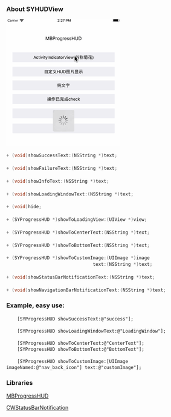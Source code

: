 ### About SYHUDView



![intro gif](https://github.com/sauchye/SYHUDView/raw/master/intro.gif)





``` objective-c
+ (void)showSuccessText:(NSString *)text;

+ (void)showFailureText:(NSString *)text;

+ (void)showInfoText:(NSString *)text;

+ (void)showLoadingWindowText:(NSString *)text;

+ (void)hide;

+ (SYProgressHUD *)showToLoadingView:(UIView *)view;

+ (SYProgressHUD *)showToCenterText:(NSString *)text;

+ (SYProgressHUD *)showToBottomText:(NSString *)text;

+ (SYProgressHUD *)showToCustomImage:(UIImage *)image
                                text:(NSString *)text;

+ (void)showStatusBarNotificationText:(NSString *)text;

+ (void)showNavigationBarNotificationText:(NSString *)text;


```

### Example, easy use:

``` 
    [SYProgressHUD showSuccessText:@"success"];

    [SYProgressHUD showLoadingWindowText:@"LoadingWindow"];

    [SYProgressHUD showToCenterText:@"CenterText"];
    [SYProgressHUD showToBottomText:@"BottomText"];

    [SYProgressHUD showToCustomImage:[UIImage imageNamed:@"nav_back_icon"] text:@"customImage"];
```

### Libraries

<a href="https://github.com/jdg/MBProgressHUD">MBProgressHUD</a>

<a href="https://github.com/cezarywojcik/CWStatusBarNotification">CWStatusBarNotification</a>
